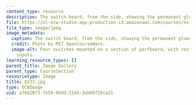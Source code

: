 ```yaml
---
content_type: resource
description: The switch board, from the side, showing the permanent glued bond.
file: https://ol-ocw-studio-app-production.s3.amazonaws.com/courses/es-293-lego-robotics-spring-2007/a7662073fb549bdd15443ab08710ca21_0237.jpg
file_type: image/jpeg
image_metadata:
  caption: The switch board, from the side, showing the permanent glued bond.
  credit: Photo by MIT OpenCourseWare.
  image-alt: Four switches mounted on a section of perfboard, with resistors and sensor
    inputs.
learning_resource_types: []
parent_title: Image Gallery
parent_type: CourseSection
resourcetype: Image
title: 0237.jpg
type: OCWImage
uid: a7662073-fb54-9bdd-1544-3ab08710ca21
---
```


